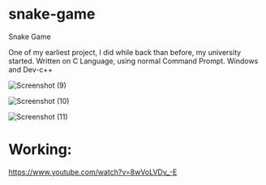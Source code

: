 # snake-game
Snake Game

One of my earliest project, I did while back than before, my university started.
Written on C Language, using normal Command Prompt.
Windows and Dev-c++

![Screenshot (9)](https://user-images.githubusercontent.com/24858150/74092216-bbad9100-4ae2-11ea-9827-c27f582eb2fd.png)

![Screenshot (10)](https://user-images.githubusercontent.com/24858150/74092218-bcdebe00-4ae2-11ea-9f77-89b4bedbc033.png)

![Screenshot (11)](https://user-images.githubusercontent.com/24858150/74092219-be0feb00-4ae2-11ea-8ec5-05f76825068a.png)

# Working:
https://www.youtube.com/watch?v=8wVoLVDv_-E
